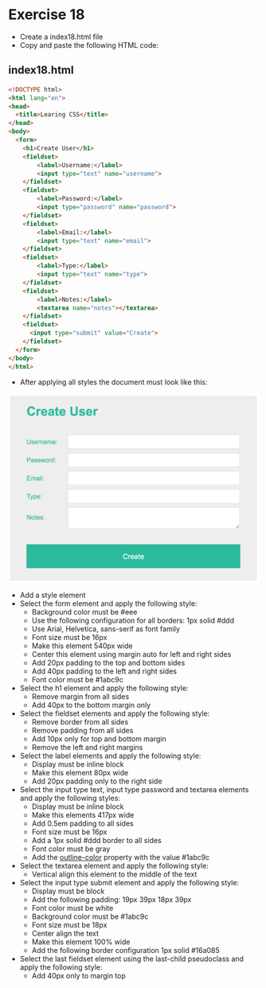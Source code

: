 # Exercise 18

* Create a index18.html file
* Copy and paste the following HTML code:

## index18.html
```html
<!DOCTYPE html>
<html lang="en">
<head>
  <title>Learing CSS</title>
</head>
<body>
  <form>
    <h1>Create User</h1>
    <fieldset>
        <label>Username:</label>
        <input type="text" name="username">
    </fieldset>
    <fieldset>
        <label>Password:</label>
        <input type="password" name="password">
    </fieldset>
    <fieldset>
        <label>Email:</label>
        <input type="text" name="email">
    </fieldset>
    <fieldset>
        <label>Type:</label>
        <input type="text" name="type">
    </fieldset>
    <fieldset>
        <label>Notes:</label>
        <textarea name="notes"></textarea>
    </fieldset>
    <fieldset>
      <input type="submit" value="Create">
    </fieldset>
  </form>
</body>
</html>
```
* After applying all styles the document must look like this:

![Ex 18](./results/ex_18.png)

* Add a style element
* Select the form element and apply the following style:
  * Background color must be #eee
  * Use the following configuration for all borders: 1px solid #ddd
  * Use Arial, Helvetica, sans-serif as font family
  * Font size must be 16px
  * Make this element 540px wide
  * Center this element using margin auto for left and right sides
  * Add 20px padding to the top and bottom sides
  * Add 40px padding to the left and right sides
  * Font color must be #1abc9c
* Select the h1 element and apply the following style:
  * Remove margin from all sides
  * Add 40px to the bottom margin only
* Select the fieldset elements and apply the following style:
  * Remove border from all sides
  * Remove padding from all sides
  * Add 10px only for top and bottom margin
  * Remove the left and right margins
* Select the label elements and apply the following style:
  * Display must be inline block
  * Make this element 80px wide
  * Add 20px padding only to the right side
* Select the input type text, input type password and textarea elements and apply the following styles:
  * Display must be inline block
  * Make this elements 417px wide
  * Add 0.5em padding to all sides
  * Font size must be 16px
  * Add a 1px solid #ddd border to all sides
  * Font color must be gray
  * Add the [outline-color](https://developer.mozilla.org/en-US/docs/Web/CSS/outline-color) property with the value #1abc9c
* Select the textarea element and apply the following style: 
  * Vertical align this element to the middle of the text
* Select the input type submit element and apply the following style:
  * Display must be block
  * Add the following padding: 19px 39px 18px 39px
  * Font color must be white
  * Background color must be #1abc9c
  * Font size must be 18px
  * Center align the text
  * Make this element 100% wide
  * Add the following border configuration 1px solid #16a085
* Select the last fieldset element using the last-child pseudoclass and apply the following style:
  * Add 40px only to margin top